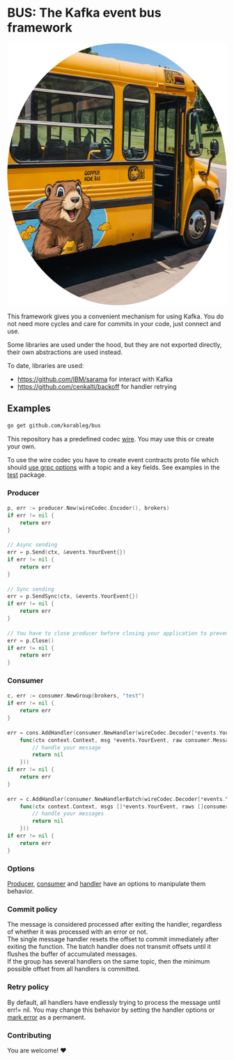 # BUS: The Kafka event bus framework

<p align="center">
<img src="./asset/gopher-ride-bus-circled.png" alt="Bus gopher logo" width="600" height="600"/>
</p>

This framework gives you a convenient mechanism for using Kafka. You do not need more cycles and care for commits in your code, just connect and use.

Some libraries are used under the hood, but they are not exported directly, their own abstractions are used instead.

To date, libraries are used:

- https://github.com/IBM/sarama for interact with Kafka
- https://github.com/cenkalti/backoff for handler retrying

## Examples

```bash
go get github.com/korableg/bus
```

This repository has a predefined codec [wire](./codec/proto/wire/). You may use this or create your own.

To use the wire codec you have to create event contracts proto file which should [use grpc options](./codec/proto/event/event.proto) with a topic and a key fields.
See examples in the [test](./test/test.proto) package.

### Producer

```go
p, err := producer.New(wireCodec.Encoder(), brokers)
if err != nil {
    return err
}

// Async sending
err = p.Send(ctx, &events.YourEvent{})
if err != nil {
    return err
}

// Sync sending
err = p.SendSync(ctx, &events.YourEvent{})
if err != nil {
    return err
}

// You have to close producer before closing your application to prevent lose of the messages in the buffer
err = p.Close()
if err != nil {
    return err
}
```

### Consumer

```go
c, err := consumer.NewGroup(brokers, "test")
if err != nil {
    return err
}

err = cons.AddHandler(consumer.NewHandler(wireCodec.Decoder[*events.YourEvent](),
    func(ctx context.Context, msg *events.YourEvent, raw consumer.Message) error {
        // handle your message
        return nil
    }))
if err != nil {
    return err
}

err = c.AddHandler(consumer.NewHandlerBatch(wireCodec.Decoder[*events.YourEvent](),
    func(ctx context.Context, msgs []*events.YourEvent, raws []consumer.Message) error {
        // handle your messages
        return nil
    }))
if err != nil {
    return err
}
```

### Options

[Producer](./producer/opts.go), [consumer](./consumer/opts.go) and [handler](./consumer/handler_opts.go) have an options to manipulate them behavior.

### Commit policy

The message is considered processed after exiting the handler, regardless of whether it was processed with an error or not.  
The single message handler resets the offset to commit immediately after exiting the function. The batch handler does not transmit offsets until it flushes the buffer of accumulated messages.  
If the group has several handlers on the same topic, then the minimum possible offset from all handlers is committed.

### Retry policy

By default, all handlers have endlessly trying to process the message until err!= nil.
You may change this behavior by setting the handler options or [mark error](./consumer/error.go#L23) as a permanent.

### Contributing

You are welcome! ♥️